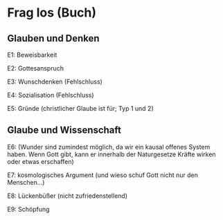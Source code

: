 # Frag los (Buch)

## Glauben und Denken

E1: Beweisbarkeit

E2: Gottesanspruch

E3: Wunschdenken (Fehlschluss)

E4: Sozialisation (Fehlschluss)

E5: Gründe (christlicher Glaube ist für; Typ 1 und 2)

## Glaube und Wissenschaft

E6: (Wunder sind zumindest möglich, da wir ein kausal offenes System haben. Wenn Gott gibt, kann er innerhalb der Naturgesetze Kräfte wirken oder etwas erschaffen)

E7: kosmologisches Argument (und wieso schuf Gott nicht nur den Menschen...)

E8: Lückenbüßer (nicht zufriedenstellend)

E9: Schöpfung